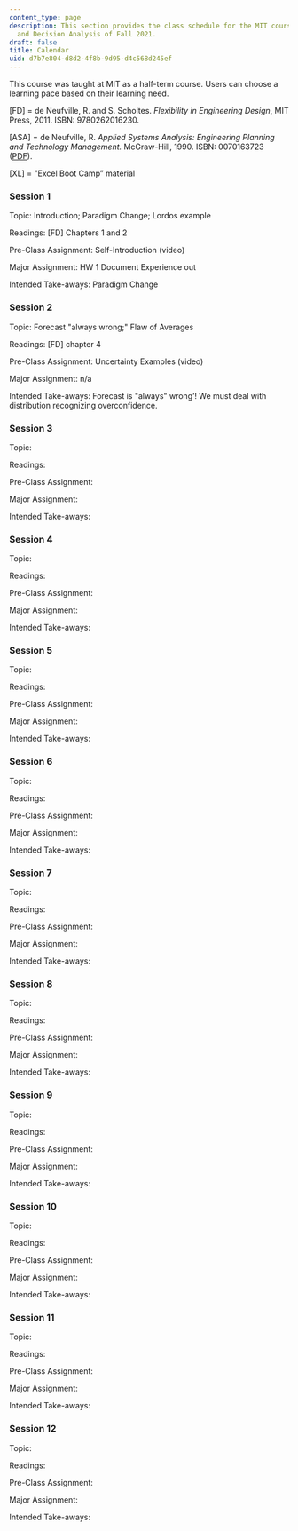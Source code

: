 ```yaml
---
content_type: page
description: This section provides the class schedule for the MIT course IDS.333 Risk
  and Decision Analysis of Fall 2021.
draft: false
title: Calendar
uid: d7b7e804-d8d2-4f8b-9d95-d4c568d245ef
---
```

This course was taught at MIT as a half-term course. Users can choose a learning pace based on their learning need.

\[FD\] = de Neufville, R. and S. Scholtes. *Flexibility in Engineering Design*, MIT Press, 2011. ISBN: 9780262016230.

\[ASA\] = de Neufville, R. *Applied Systems Analysis: Engineering Planning and Technology Management.* McGraw-Hill, 1990. ISBN: 0070163723 ([PDF](https://web.mit.edu/ardent/www/ASA_Text/asa_Text_index.html)).

\[XL\] = "Excel Boot Camp” material

### Session 1

Topic: Introduction; Paradigm Change; Lordos example

Readings: \[FD\] Chapters 1 and 2

Pre-Class Assignment: Self-Introduction (video)

Major Assignment: HW 1 Document Experience out

Intended Take-aways: Paradigm Change

### Session 2

Topic: Forecast "always wrong;" Flaw of Averages

Readings: \[FD\] chapter 4

Pre-Class Assignment: Uncertainty Examples (video)

Major Assignment: n/a

Intended Take-aways: Forecast is "always" wrong’! We must deal with distribution recognizing overconfidence.

### Session 3

Topic: 

Readings:

Pre-Class Assignment:

Major Assignment:

Intended Take-aways: 

### Session 4

Topic: 

Readings:

Pre-Class Assignment:

Major Assignment:

Intended Take-aways: 

### Session 5

Topic: 

Readings:

Pre-Class Assignment:

Major Assignment:

Intended Take-aways: 

### Session 6

Topic: 

Readings:

Pre-Class Assignment:

Major Assignment:

Intended Take-aways: 

### Session 7

Topic: 

Readings:

Pre-Class Assignment:

Major Assignment:

Intended Take-aways: 

### Session 8

Topic: 

Readings:

Pre-Class Assignment:

Major Assignment:

Intended Take-aways: 

### Session 9

Topic: 

Readings:

Pre-Class Assignment:

Major Assignment:

Intended Take-aways: 

### Session 10

Topic: 

Readings:

Pre-Class Assignment:

Major Assignment:

Intended Take-aways:

### Session 11

Topic: 

Readings:

Pre-Class Assignment:

Major Assignment:

Intended Take-aways:

### Session 12

Topic: 

Readings:

Pre-Class Assignment:

Major Assignment:

Intended Take-aways: